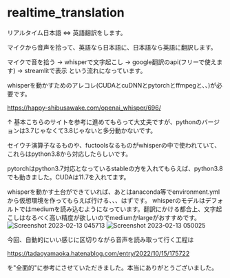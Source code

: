 # realtime_translation
リアルタイム日本語 ⇔ 英語翻訳をします。

マイクから音声を拾って、英語なら日本語に、日本語なら英語に翻訳します。

マイクで音を拾う → whisperで文字起こし → google翻訳のapi(フリーで使えます) → streamlitで表示
という流れになっています。

whisperを動かすためのアレコレ(CUDAとcuDNNとpytorchとffmpegと、、)が必要です。

https://happy-shibusawake.com/openai_whisper/696/ 

↑
基本こちらのサイトを参考に進めてもらって大丈夫ですが、pythonのバージョンは3.7じゃなくて3.8じゃないと多分動かないです。

セイウチ演算子なるものや、fuctoolsなるものがwhisperの中で使われていて、これらはpython3.8から対応したらしいです。

pytorchはpython3.7対応となっているstableの方を入れてもらえば、python3.8でも動きました。CUDAは11.7を入れてます。

whisperを動かす土台ができていれば、あとはanaconda等でenvironment.ymlから仮想環境を作ってもらえば行ける、、、はずです。
whisperのモデルはデフォルトではmediumを読み込むようになっています。翻訳にかける都合上、文字起こしはなるべく高い精度が欲しいのでmediumかlargeがおすすめです。
![Screenshot 2023-02-13 045713](https://user-images.githubusercontent.com/87175394/218334117-19787714-1fb9-4915-b611-1c5ec32ec8b5.png)
![Screenshot 2023-02-13 050025](https://user-images.githubusercontent.com/87175394/218334121-1acc1399-1f62-4b78-8127-adc6b390904e.png)

今回、自動的にいい感じに区切りながら音声を読み取って行く工程は

https://tadaoyamaoka.hatenablog.com/entry/2022/10/15/175722

を"全面的"に参考にさせていただきました。本当にありがとうございました。
